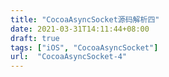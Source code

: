 ```yaml
---
title: "CocoaAsyncSocket源码解析四"
date: 2021-03-31T14:11:44+08:00
draft: true
tags: ["iOS", "CocoaAsyncSocket"]
url:  "CocoaAsyncSocket-4"
---
```


